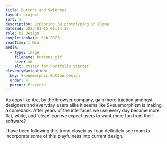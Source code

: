```yaml
---
title: Buttons and Switches
layout: project
sort: 3
description: Exploring 3D prototyping in Figma.
dateEnd: 2023-01-15 09:14:23
role: UI Design
completionDate: Feb 2023
readTime: 1 Min
media:
  - type: image
    filename: buttons.gif
    size: md
    alt: Poster for Portfolio Starter
eleventyNavigation:
  key: Skeuemorphic Button Design
  order: 4
  parent: Projects
---
```


As apps like Arc, by the browser company, gain more traction amongst designers and everyday users alike it seems like Skeuemorphism is making a comeback. After years of the interfaces we use every day become more flat, white, and ‘clean’ can we expect users to want more fun from their software?

I have been following this trend closely as I can definitely see room to incorporate some of this playfulness into current design.